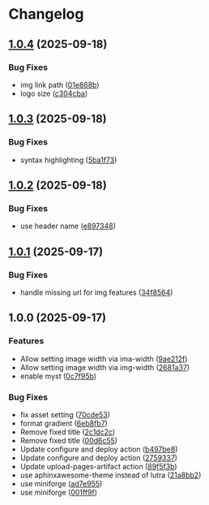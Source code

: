 # Changelog

## [1.0.4](https://github.com/koesterlab/locosopa/compare/v1.0.3...v1.0.4) (2025-09-18)


### Bug Fixes

* img link path ([01e868b](https://github.com/koesterlab/locosopa/commit/01e868b17d37bc96cbd7c74ed80536a977efb42f))
* logo size ([c304cba](https://github.com/koesterlab/locosopa/commit/c304cbaabc5ef80a8c43ba66f23d06afa454da6a))

## [1.0.3](https://github.com/koesterlab/locosopa/compare/v1.0.2...v1.0.3) (2025-09-18)


### Bug Fixes

* syntax highlighting ([5ba1f73](https://github.com/koesterlab/locosopa/commit/5ba1f73153b07a132506b9d417d7a3efdc62e2af))

## [1.0.2](https://github.com/koesterlab/locosopa/compare/v1.0.1...v1.0.2) (2025-09-18)


### Bug Fixes

* use header name ([e897348](https://github.com/koesterlab/locosopa/commit/e8973482f6c861e121de0d4538d077cbc4c029a1))

## [1.0.1](https://github.com/koesterlab/locosopa/compare/v1.0.0...v1.0.1) (2025-09-17)


### Bug Fixes

* handle missing url for img features ([34f8564](https://github.com/koesterlab/locosopa/commit/34f85641a399f957f573929f1fb9e7c39888de8d))

## 1.0.0 (2025-09-17)


### Features

* Allow setting image width via ima-width ([9ae212f](https://github.com/koesterlab/locosopa/commit/9ae212f5666b71fa583a9feff663cb9dafc0a660))
* Allow setting image width via img-width ([2681a37](https://github.com/koesterlab/locosopa/commit/2681a373dc9df08f83c3d8ecd212b3acfcd8695f))
* enable myst ([0c7f95b](https://github.com/koesterlab/locosopa/commit/0c7f95bbc94398cccec1fd80b09e9a6aed805fed))


### Bug Fixes

* fix asset setting ([70cde53](https://github.com/koesterlab/locosopa/commit/70cde53d31fac1f52a847140a906d4154ef60173))
* format gradient ([6eb8fb7](https://github.com/koesterlab/locosopa/commit/6eb8fb78bd153f69d1d45a6ac97fc5ac5a432fdf))
* Remove fixed title ([2c1dc2c](https://github.com/koesterlab/locosopa/commit/2c1dc2ce4d8dc6fdb3e2ffedadd02eea60ea5b60))
* Remove fixed title ([00d6c55](https://github.com/koesterlab/locosopa/commit/00d6c55f548733f7f4e094720979775d21b72991))
* Update configure and deploy action ([b497be8](https://github.com/koesterlab/locosopa/commit/b497be8b9904956fe72c8f114e96b450321a491d))
* Update configure and deploy action ([2759337](https://github.com/koesterlab/locosopa/commit/27593374c9bb374dea05f6f840cbdd9132a8676c))
* Update upload-pages-artifact action ([89f5f3b](https://github.com/koesterlab/locosopa/commit/89f5f3bb3b9c6ebdb996b84063b46e189fdfe6d9))
* use aphinxawesome-theme instead of lutra ([21a8bb2](https://github.com/koesterlab/locosopa/commit/21a8bb2dfd760c04bddcd0476b512f0f4423764d))
* use miniforge ([ad7e955](https://github.com/koesterlab/locosopa/commit/ad7e955a1b09e11f0ab29b69b03f4662389f63ce))
* use miniforge ([001ff9f](https://github.com/koesterlab/locosopa/commit/001ff9f90504fed8b54761b87cafb57671613471))

